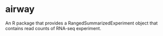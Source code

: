 # airway
An R package that provides a RangedSummarizedExperiment object that contains read counts of RNA-seq experiment.
